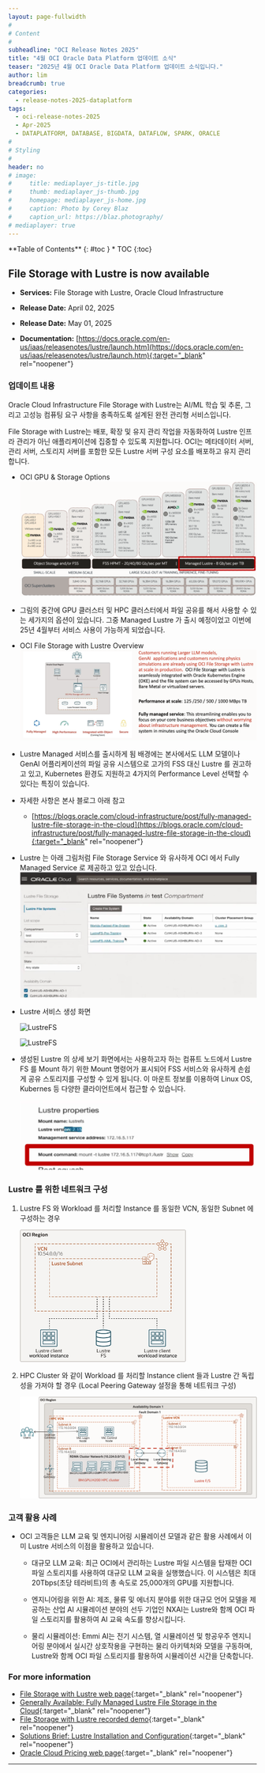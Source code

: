 ```yaml
---
layout: page-fullwidth
#
# Content
#
subheadline: "OCI Release Notes 2025"
title: "4월 OCI Oracle Data Platform 업데이트 소식"
teaser: "2025년 4월 OCI Oracle Data Platform 업데이트 소식입니다."
author: lim
breadcrumb: true
categories:
  - release-notes-2025-dataplatform
tags:
  - oci-release-notes-2025
  - Apr-2025
  - DATAPLATFORM, DATABASE, BIGDATA, DATAFLOW, SPARK, ORACLE
#
# Styling
#
header: no
# image:
#     title: mediaplayer_js-title.jpg
#     thumb: mediaplayer_js-thumb.jpg
#     homepage: mediaplayer_js-home.jpg
#     caption: Photo by Corey Blaz
#     caption_url: https://blaz.photography/
# mediaplayer: true
---
```


<div class="panel radius" markdown="1">
**Table of Contents**
{: #toc }
*  TOC
{:toc}
</div>

## File Storage with Lustre is now available
* **Services:**  File Storage with Lustre, Oracle Cloud Infrastructure
* **Release Date:** April 02, 2025
* **Release Date:** May 01, 2025

* **Documentation:** [https://docs.oracle.com/en-us/iaas/releasenotes/lustre/launch.htm](https://docs.oracle.com/en-us/iaas/releasenotes/lustre/launch.htm){:target="_blank" rel="noopener"}

### 업데이트 내용

Oracle Cloud Infrastructure File Storage with Lustre는 AI/ML 학습 및 추론, 그리고 고성능 컴퓨팅 요구 사항을 충족하도록 설계된 완전 관리형 서비스입니다.

File Storage with Lustre는 배포, 확장 및 유지 관리 작업을 자동화하여 Lustre 인프라 관리가 아닌 애플리케이션에 집중할 수 있도록 지원합니다. OCI는 메타데이터 서버, 관리 서버, 스토리지 서버를 포함한 모든 Lustre 서버 구성 요소를 배포하고 유지 관리합니다.

- OCI GPU & Storage Options
  ![HPCStorage](/assets/img/dataplatform/2025/release_note/202505/oci_gpu_storage_options.png)

- 그림의 중간에 GPU 클러스터 및 HPC 클러스터에서 파일 공유를 해서 사용할 수 있는 세가지의 옵션이 있습니다. 그중 Managed Lustre 가 출시 예정이었고 이번에 25년 4월부터 서비스 사용이 가능하게 되었습니다.

- OCI File Storage with Lustre Overview
  ![LustreOverview](/assets/img/dataplatform/2025/release_note/202505/oci_lustre_fs_overview_01.png)

- Lustre Managed 서비스를 출시하게 됨 배경에는 본사에서도 LLM 모델이나 GenAI 어플리케이션의 파일 공유 시스템으로 고가의 FSS 대신 Lustre 를 권고하고 있고, Kubernetes 환경도 지원하고 4가지의 Performance Level 선택할 수 있다는 특징이 있습니다.

- 자세한 사항은 본사 블로그 아래 참고 
  - [https://blogs.oracle.com/cloud-infrastructure/post/fully-managed-lustre-file-storage-in-the-cloud](https://blogs.oracle.com/cloud-infrastructure/post/fully-managed-lustre-file-storage-in-the-cloud){:target="_blank" rel="noopener"}

- Lustre 는 아래 그림처럼 File Storage Service 와 유사하게 OCI 에서 Fully Managed Service 로 제공하고 있고 있습니다.
  ![LustreFS](/assets/img/dataplatform/2025/release_note/202505/oci_lustre_fs_managed_svc_01.png)

- Lustre 서비스 생성 화면

  ![LustreFS](/assets/img/dataplatform/2025/release_note/202505/oci_lustre_fs_create_01.png)

  ![LustreFS](/assets/img/dataplatform/2025/release_note/202505/oci_lustre_fs_create_02.png)

- 생성된 Lustre 의 상세 보기 화면에서는 사용하고자 하는 컴퓨트 노드에서 Lustre FS 를 Mount 하기 위한 Mount 명령어가 표시되어 FSS 서비스와 유사하게 손쉽게 공유 스토리지를 구성할 수 있게 됩니다. 이 마운트 정보를 이용하여 Linux OS, Kubernes 등 다양한 클라이언트에서 접근할 수 있습니다.

  ![LustreFSMount](/assets/img/dataplatform/2025/release_note/202505/oci_lustre_fs_managed_svc_02.png)

### Lustre 를 위한 네트워크 구성
  1. Lustre FS 와 Workload 를 처리할 Instance 를 동일한 VCN, 동일한 Subnet 에 구성하는 경우

      ![LustreFSConn](/assets/img/dataplatform/2025/release_note/202505/oci_lustre_fs_connectivity_01.png)

  2. HPC Cluster 와 같이 Workload 를 처리할 Instance client 들과 Lustre 간 독립성을 가져야 할 경우 (Local Peering Gateway 설정을 통해 네트워크 구성)

      ![LustreFSConn](/assets/img/dataplatform/2025/release_note/202505/oci_lustre_fs_connectivity_02.png) 

### 고객 활용 사례

  - OCI 고객들은 LLM 교육 및 엔지니어링 시뮬레이션 모델과 같은 활용 사례에서 이미 Lustre 서비스의 이점을 활용하고 있습니다.

    - 대규모 LLM 교육: 최근 OCI에서 관리하는 Lustre 파일 시스템을 탑재한 OCI 파일 스토리지를 사용하여 대규모 LLM 교육을 실행했습니다. 이 시스템은 최대 20Tbps(초당 테라비트)의 총 속도로 25,000개의 GPU를 지원합니다.

    - 엔지니어링을 위한 AI: 제조, 물류 및 에너지 분야를 위한 대규모 언어 모델을 제공하는 산업 AI 시뮬레이션 분야의 선두 기업인 NXAI는 Lustre와 함께 OCI 파일 스토리지를 활용하여 AI 교육 속도를 향상시킵니다.

    - 물리 시뮬레이션: Emmi AI는 전기 시스템, 열 시뮬레이션 및 항공우주 엔지니어링 분야에서 실시간 상호작용을 구현하는 물리 아키텍처와 모델을 구동하며, Lustre와 함께 OCI 파일 스토리지를 활용하여 시뮬레이션 시간을 단축합니다.

### For more information
  - [File Storage with Lustre web page](https://www.oracle.com/cloud/storage/file-storage-with-lustre){:target="_blank" rel="noopener"}
  - [Generally Available: Fully Managed Lustre File Storage in the Cloud](https://blogs.oracle.com/cloud-infrastructure/post/fully-managed-lustre-file-storage-in-the-cloud){:target="_blank" rel="noopener"}
  - [File Storage with Lustre recorded demo](https://videohub.oracle.com/media/OCI%20File%20Storage%20with%20Lustre%20Demo/1_60xzt8kv){:target="_blank" rel="noopener"}
  - [Solutions Brief: Lustre Installation and Configuration](https://docs.oracle.com/en/solutions/deploy-lustre-file-systems/index.html){:target="_blank" rel="noopener"}
  - [Oracle Cloud Pricing web page](https://www.oracle.com/cloud/pricing/){:target="_blank" rel="noopener"}


---